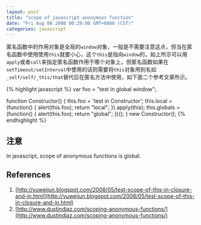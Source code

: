 ```yaml
---
layout: post
title: "scope of javascript anonymous function"
date: "Fri Aug 08 2008 00:29:00 GMT+0800 (CST)"
categories: javascript
---
```


匿名函数中的作用对象是全局的`window`对象，一般是不需要注意这点，但当在匿名函数中使用使用`this`就要小心，这个`this`是指向`window`的，如上所示可以用`apply`或者`call`来指定匿名函数作用于哪个对象上，但匿名函数如果在`setTimeout/setInterval`中使用的话则需要将`this`对象用别名如`_self/self/_this/that`替代后在匿名方法中使用，如下面二个参考文章所示。

{% highlight javascript %}
var foo = "test in global window";

function Constructor() {
    this.foo = 'test in Constructor';
    this.local = (function() {
        alert(this.foo);
        return "local";
    }).apply(this);
    this.globals = (function() {
        alert(this.foo);
        return "global";
    })();
}
new Constructor();
{% endhighlight %}

注意
-----

In javascript, scope of anonymous functions is global.

References
-----

1. [http://yuweijun.blogspot.com/2008/05/test-scope-of-this-in-closure-and-in.html](http://yuweijun.blogspot.com/2008/05/test-scope-of-this-in-closure-and-in.html)
1. [http://www.dustindiaz.com/scoping-anonymous-functions/](http://www.dustindiaz.com/scoping-anonymous-functions/)
